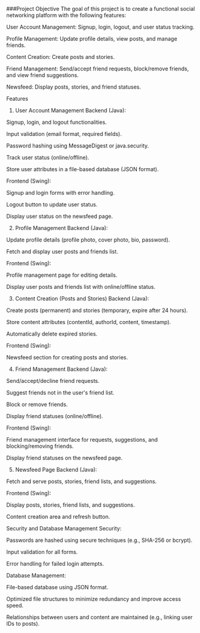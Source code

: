 ###Project Objective
The goal of this project is to create a functional social networking platform with the following features:

User Account Management: Signup, login, logout, and user status tracking.

Profile Management: Update profile details, view posts, and manage friends.

Content Creation: Create posts and stories.

Friend Management: Send/accept friend requests, block/remove friends, and view friend suggestions.

Newsfeed: Display posts, stories, and friend statuses.

Features
1. User Account Management
Backend (Java):

Signup, login, and logout functionalities.

Input validation (email format, required fields).

Password hashing using MessageDigest or java.security.

Track user status (online/offline).

Store user attributes in a file-based database (JSON format).

Frontend (Swing):

Signup and login forms with error handling.

Logout button to update user status.

Display user status on the newsfeed page.

2. Profile Management
Backend (Java):

Update profile details (profile photo, cover photo, bio, password).

Fetch and display user posts and friends list.

Frontend (Swing):

Profile management page for editing details.

Display user posts and friends list with online/offline status.

3. Content Creation (Posts and Stories)
Backend (Java):

Create posts (permanent) and stories (temporary, expire after 24 hours).

Store content attributes (contentId, authorId, content, timestamp).

Automatically delete expired stories.

Frontend (Swing):

Newsfeed section for creating posts and stories.

4. Friend Management
Backend (Java):

Send/accept/decline friend requests.

Suggest friends not in the user's friend list.

Block or remove friends.

Display friend statuses (online/offline).

Frontend (Swing):

Friend management interface for requests, suggestions, and blocking/removing friends.

Display friend statuses on the newsfeed page.

5. Newsfeed Page
Backend (Java):

Fetch and serve posts, stories, friend lists, and suggestions.

Frontend (Swing):

Display posts, stories, friend lists, and suggestions.

Content creation area and refresh button.

Security and Database Management
Security:

Passwords are hashed using secure techniques (e.g., SHA-256 or bcrypt).

Input validation for all forms.

Error handling for failed login attempts.

Database Management:

File-based database using JSON format.

Optimized file structures to minimize redundancy and improve access speed.

Relationships between users and content are maintained (e.g., linking user IDs to posts).
